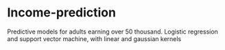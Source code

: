 # Income-prediction
Predictive models for adults earning over 50 thousand. Logistic regression and support vector machine, with linear and gaussian kernels
